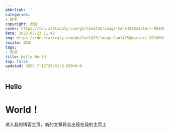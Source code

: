 ```yaml
---
abbrlink: ''
categories:
- 技术
copyright: 原创
cover: https://cdn.staticaly.com/gh/Can1425/image-Can1425@master/-8910868801230046448.3j2k05bnn360.webp
date: 2022-05-23 11:42
img: https://cdn.staticaly.com/gh/Can1425/image-Can1425@master/-8910868801230046448.3j2k05bnn360.webp
locate: 湖北
tags:
- 测试
title: Hello World
top: false
updated: 2023-7-12T20:51:0.580+8:0
---
```

## Hello

# World！

进入我的博客主页，新的文章将会出现在我的主页上
